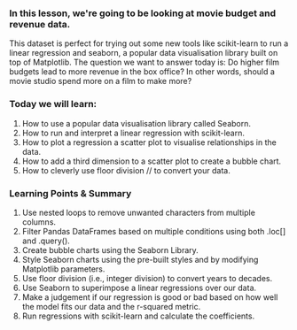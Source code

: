 ### In this lesson, we're going to be looking at movie budget and revenue data. 
This dataset is perfect for trying out some new tools like scikit-learn to run a linear regression and seaborn, a popular data visualisation library built on top of Matplotlib. 
The question we want to answer today is: Do higher film budgets lead to more revenue in the box office? In other words, should a movie studio spend more on a film to make more? 

### Today we will learn:
1. How to use a popular data visualisation library called Seaborn.
1. How to run and interpret a linear regression with scikit-learn.
1. How to plot a regression a scatter plot to visualise relationships in the data.
1. How to add a third dimension to a scatter plot to create a bubble chart.
1. How to cleverly use floor division // to convert your data.

### Learning Points & Summary
1. Use nested loops to remove unwanted characters from multiple columns.
1. Filter Pandas DataFrames based on multiple conditions using both .loc[] and .query().
1. Create bubble charts using the Seaborn Library.
1. Style Seaborn charts using the pre-built styles and by modifying Matplotlib parameters.
1. Use floor division (i.e., integer division) to convert years to decades.
1. Use Seaborn to superimpose a linear regressions over our data.
1. Make a judgement if our regression is good or bad based on how well the model fits our data and the r-squared metric.
1. Run regressions with scikit-learn and calculate the coefficients.
